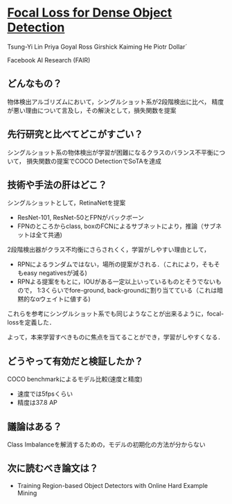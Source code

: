 # [Focal Loss for Dense Object Detection](https://arxiv.org/pdf/1708.02002.pdf)
Tsung-Yi Lin Priya Goyal Ross Girshick Kaiming He Piotr Dollar´

Facebook AI Research (FAIR)
## どんなもの？
物体検出アルゴリズムにおいて，シングルショット系が2段階検出に比べ，
精度が悪い理由について言及し，その解決として，損失関数を提案

## 先行研究と比べてどこがすごい？
シングルショット系の物体検出が学習が困難になるクラスのバランス不平衡について，
損失関数の提案でCOCO DetectionでSoTAを達成

## 技術や手法の肝はどこ？
シングルショットとして，RetinaNetを提案
* ResNet-101, ResNet-50とFPNがバックボーン
* FPNのところからclass, boxのFCNによるサブネットにより，推論（サブネットは全て共通)

2段階検出器がクラス不均衡にさらされくく，学習がしやすい理由として，
* RPNによるランダムではない，場所の提案がされる．（これにより，そもそもeasy negativesが減る)
* RPNよる提案をもとに，IOUがある一定以上いっているものとそうでないもので，
1:3くらいでfore-ground, back-groundに割り当てている（これは暗黙的なαウェイトに値する)

これらを参考にシングルショット系でも同じようなことが出来るように，focal-lossを定義した．

よって，本来学習すべきものに焦点を当てることができ，学習がしやすくなる．

## どうやって有効だと検証したか？
COCO benchmarkによるモデル比較(速度と精度)
* 速度では5fpsくらい
* 精度は37.8 AP

## 議論はある？
Class Imbalanceを解消するための，モデルの初期化の方法が分からない

## 次に読むべき論文は？
* Training Region-based Object Detectors with Online Hard Example Mining
